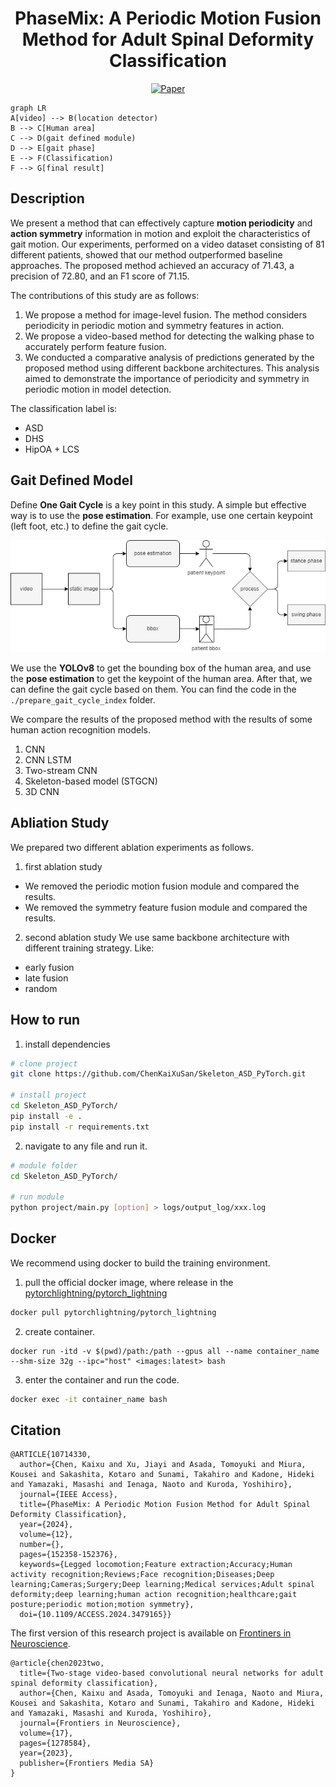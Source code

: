 <div align="center">    
 
# PhaseMix: A Periodic Motion Fusion Method for Adult Spinal Deformity Classification
  
[![Paper](https://open.ieee.org/wp-content/uploads/ieee-open-logo2x.png)](https://ieeexplore.ieee.org/document/10714330)

</div>
 
``` mermaid
graph LR
A[video] --> B(location detector)
B --> C[Human area]
C --> D(gait defined module)
D --> E[gait phase]
E --> F(Classification)
F --> G[final result]
```

## Description

We present a method that can effectively capture **motion periodicity** and **action symmetry** information in motion and exploit the characteristics of gait motion.
Our experiments, performed on a video dataset consisting of 81 different patients, showed that our method outperformed baseline approaches.
The proposed method achieved an accuracy of 71.43, a precision of 72.80, and an F1 score of 71.15.

The contributions of this study are as follows:

1. We propose a method for image-level fusion. The method considers periodicity in periodic motion and symmetry features in action.
2. We propose a video-based method for detecting the walking phase to accurately perform feature fusion.
3. We conducted a comparative analysis of predictions generated by the proposed method using different backbone architectures. This analysis aimed to demonstrate the importance of periodicity and symmetry in periodic motion in model detection.

The classification label is:

- ASD
- DHS
- HipOA + LCS

## Gait Defined Model

Define **One Gait Cycle** is a key point in this study.
A simple but effective way is to use the **pose estimation**.
For example, use one certain keypoint (left foot, etc.) to define the gait cycle.

![define one gait cycle](images/gait_cycle.png)

We use the **YOLOv8** to get the bounding box of the human area, and use the **pose estimation** to get the keypoint of the human area.
After that, we can define the gait cycle based on them.
You can find the code in the `./prepare_gait_cycle_index` folder.

We compare the results of the proposed method with the results of some human action recognition models.

1. CNN
2. CNN LSTM
3. Two-stream CNN
4. Skeleton-based model (STGCN)
5. 3D CNN

## Abliation Study

We prepared two different ablation experiments as follows.

1. first ablation study

- We removed the periodic motion fusion module and compared the results.
- We removed the symmetry feature fusion module and compared the results.

2. second ablation study
   We use same backbone architecture with different training strategy.
   Like:

- early fusion
- late fusion
- random

## How to run

1. install dependencies

```bash
# clone project
git clone https://github.com/ChenKaiXuSan/Skeleton_ASD_PyTorch.git

# install project
cd Skeleton_ASD_PyTorch/
pip install -e .
pip install -r requirements.txt
```

2. navigate to any file and run it.

```bash
# module folder
cd Skeleton_ASD_PyTorch/

# run module
python project/main.py [option] > logs/output_log/xxx.log
```

## Docker

We recommend using docker to build the training environment.

1. pull the official docker image, where release in the [pytorchlightning/pytorch_lightning](https://hub.docker.com/r/pytorchlightning/pytorch_lightning)

```bash
docker pull pytorchlightning/pytorch_lightning
```

2. create container.

```bach
docker run -itd -v $(pwd)/path:/path --gpus all --name container_name --shm-size 32g --ipc="host" <images:latest> bash
```

3. enter the container and run the code.

```bash
docker exec -it container_name bash
```

## Citation

```
@ARTICLE{10714330,
  author={Chen, Kaixu and Xu, Jiayi and Asada, Tomoyuki and Miura, Kousei and Sakashita, Kotaro and Sunami, Takahiro and Kadone, Hideki and Yamazaki, Masashi and Ienaga, Naoto and Kuroda, Yoshihiro},
  journal={IEEE Access},
  title={PhaseMix: A Periodic Motion Fusion Method for Adult Spinal Deformity Classification},
  year={2024},
  volume={12},
  number={},
  pages={152358-152376},
  keywords={Legged locomotion;Feature extraction;Accuracy;Human activity recognition;Reviews;Face recognition;Diseases;Deep learning;Cameras;Surgery;Deep learning;Medical services;Adult spinal deformity;deep learning;human action recognition;healthcare;gait posture;periodic motion;motion symmetry},
  doi={10.1109/ACCESS.2024.3479165}}
```

The first version of this research project is available on [Frontiners in Neuroscience](https://www.frontiersin.org/journals/neuroscience/articles/10.3389/fnins.2023.1278584/full).

```
@article{chen2023two,
  title={Two-stage video-based convolutional neural networks for adult spinal deformity classification},
  author={Chen, Kaixu and Asada, Tomoyuki and Ienaga, Naoto and Miura, Kousei and Sakashita, Kotaro and Sunami, Takahiro and Kadone, Hideki and Yamazaki, Masashi and Kuroda, Yoshihiro},
  journal={Frontiers in Neuroscience},
  volume={17},
  pages={1278584},
  year={2023},
  publisher={Frontiers Media SA}
}
```
